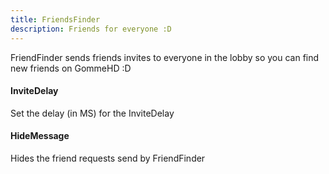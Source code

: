 ```yaml
---
title: FriendsFinder
description: Friends for everyone :D
---
```

FriendFinder sends friends invites to everyone in the lobby so you can find new friends on GommeHD :D

#### InviteDelay

Set the delay (in MS) for the InviteDelay

#### HideMessage

Hides the friend requests send by FriendFinder
